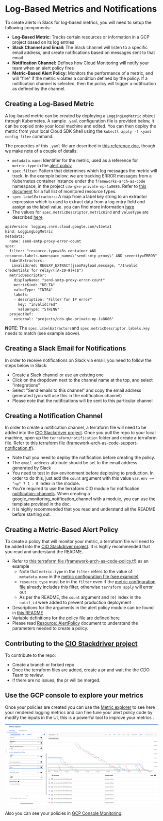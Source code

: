 # Log-Based Metrics and Notifications

To create alerts in Slack for log-based metrics, you will need to setup the following components:
- **Log-Based Metric:** Tracks certain resources or information in a GCP project based on its log entries
- **Slack Channel and Email:** The Slack channel will listen to a specific email address, and create notifications based on messages sent to that email
- **Notification Channel:** Defines how Cloud Monitoring will notify your team when an alert policy fires
- **Metric-Based Alert Policy:** Monitors the performance of a metric, and will "fire" if the metric violates a condition defined by the policy.
If a notification channel is selected, then the policy will trigger a notification as defined by the channel.


## Creating a Log-Based Metric
A log-based metric can be created by deploying a `LoggingLogMetric` object through Kubernetes. A sample `.yaml` configuration file is provided below, it can be copied onto your local machine
and edited. You can then deploy the metric from your local Cloud SDK Shell using the `kubectl apply -f <yaml config file>` command.

The properties of this `.yaml` file are described in [this reference doc](https://cloud.google.com/config-connector/docs/reference/resource-docs/logging/logginglogmetric), though we make
note of a couple of details:
- `metadata.name`: Identifier for the metric, used as a reference for `metric.type` in the [alert policy](#creating-a-metric-based-alert-policy)
- `spec.filter`: Pattern that determines which log messages the metric will track. In the example below: we are tracking ERROR messages from a Kubernetes container instance under the
`frameworks-arch-as-code` namespace, in the project `cdo-gke-private-np-1a8686`. Refer to
[this document](https://cloud.google.com/monitoring/api/resources#generated) for a full list of monitored resource types.
- `spec.labelExtractors`: A map from a label key string to an extractor expression which is used to extract data from a log entry field and assign as the label value. you can find more
information [here](https://cloud.google.com/config-connector/docs/reference/resource-docs/logging/logginglogmetric)
- The values for `spec.metricDescriptor.metricKind` and `valueType` are described [here](https://cloud.google.com/monitoring/api/ref_v3/rest/v3/projects.metricDescriptors#MetricKind)

```
apiVersion: logging.cnrm.cloud.google.com/v1beta1
kind: LoggingLogMetric
metadata:
  name: send-smtp-proxy-error-count
spec:
  filter: "resource.type=k8s_container AND resource.labels.namespace_name=\"send-smtp-proxy\" AND severity=ERROR"
  labelExtractors:
   invalidcred: REGEXP_EXTRACT(jsonPayload.message, "/Invalid credentials for relay/([A-z0-9]+)$")
  metricDescriptor:
    displayName: "send-smtp-proxy-error-count"
    metricKind: "DELTA"
    valueType: "INT64"
    labels:
    - description: "Filter for IP error"
      key: "invalidcred"
      valueType: "STRING"
  projectRef:
    external: "projects/cdo-gke-private-np-1a8686"
```

**NOTE**: The  `spec.labelExtractors`and `spec.metricDescriptor.labels.key` needs to match (see example above).
## Creating a Slack Email for Notifications
In order to receive notifications on Slack via email, you need to follow the steps below in Slack:
- Create a Slack channel or use an existing one
- Click on the dropdown next to the channel name at the top, and select "Integrations"
- Select "Send emails to this channel" and copy the email address generated (you will use this in the notification channel)
- Please note that the notifications will be sent to this particular channel

## Creating a Notification Channel
In order to create a notification channel, a terraform file will need to be added into the [CIO Stackdriver project](https://github.com/telus/tf-infra-cio-stackdriver). Once you pull the repo to your local machine, open up the `terraform/notification` folder and create a terraform file. Refer to [this terraform file (framework-arch-as-code-support-notification.tf)](https://github.com/telus/tf-infra-cio-stackdriver/blob/master/terraform/notification/framework-arch-as-code-support.tf).
- Note that you need to deploy the notification before creating the policy.
- The `email_address` attribute should be set to the email address generated by Slack
- You need to test in dev environment before deploying to production. In order to do this, just add the `count` argument with this value `var.env == "np" ? 1 : 0` index in the module.
- You're required to use the terraform CIO module for notification [notification-channels](https://github.com/telus/tf-module-gcp-notification-channel).  When creating a google_monitoring_notification_channel with a module, you can use the template provided in the doc.
- It is highly recommended that you read and understand all the README before starting out.

## Creating a Metric-Based Alert Policy
To create a policy that will monitor your metric, a terraform file will need to be added into the [CIO Stackdriver project](https://github.com/telus/tf-infra-cio-stackdriver). It is highly
recommended that you read and understand the README.
- Refer to [this terraform file (framework-arch-as-code-policy.tf)](https://github.com/telus/tf-infra-cio-stackdriver/blob/master/terraform/policy/framework-arch-as-code-policy.tf)
as an example
  - Note that `metric.type` in the `filter` refers to the value of `metadata.name` in the [metric configuration file (see example)](#creating-a-log-based-metric)
  - `resource.type` must be in the `filter` even if the [metric configuration file](#creating-a-log-based-metric) already includes this filter, otherwise `terraform apply` will error out
  - As per the README, the `count` argument and `[0]` index in the `notif_id` were added to prevent production deployment
- Descriptions for the arguments in the alert policy module can be found in [this README](https://github.com/telus/tf-module-gcp-alert-policy)
- Variable definitions for the policy file are defined [here](https://github.com/telus/tf-infra-cio-stackdriver/blob/master/terraform/policy/np/framework-arch-as-code-auto.tfvars)
- Please read [Resource: AlertPolicy](https://cloud.google.com/monitoring/api/ref_v3/rest/v3/projects.alertPolicies#resource:-alertpolicy) document to understand the parameters needed to 
create a policy.

## Contributing to the [CIO Stackdriver project](https://github.com/telus/tf-infra-cio-stackdriver)
To contribute to the repo:
- Create a branch or forked repo.
- Once the terraform files are added, create a pr and wait the the CDO Team to review.
- If there are no issues, the pr will be merged.

## Use the GCP console to explore your metrics
Once your policies are created you can use the [Metric explorer](https://console.cloud.google.com/monitoring/metrics-explorer) to see here your rendered logging metrics and can fine tune your alert policy code by modify the inputs in the UI, this is a powerful tool to improve your metrics .

![alt text](metricExplorer.PNG)

Also you can see your policies in [GCP Console Monitoring](https://console.cloud.google.com/monitoring/alerting/policies).
